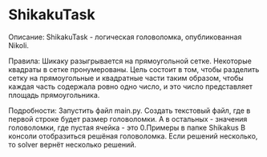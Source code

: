 # ShikakuTask
Описание:
ShikakuTask - логическая головоломка, опубликованная Nikoli. 

Правила:
Шикаку разыгрывается на прямоугольной сетке. Некоторые квадраты в сетке пронумерованы. Цель состоит в том, чтобы разделить сетку на прямоугольные и квадратные части таким образом, чтобы каждая часть содержала ровно одно число, и это число представляет площадь прямоугольника.

Подробности:
Запустить файл main.py. Создать текстовый файл, где в первой строке будет размер головоломки. А в остальных - значения головоломки, где пустая ячейка - это 0.Примеры в папке Shikakus
В консоли отобразиться решёная головоломка. Если решений несколько, то solver вернёт несколько решений.
